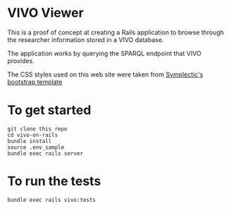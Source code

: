 # VIVO Viewer

This is a proof of concept at creating a Rails application to
browse through the researcher information stored in a VIVO database.

The application works by querying the SPARQL endpoint that
VIVO provides.

The CSS styles used on this web site were taken from [Symplectic's
bootstrap template](https://www.digital-science.com/blog/news/introducing-bootstrapped-vivo-symplectic-reimagines-vivo-research-profile-design/)

# To get started
```
git clone this repo
cd vivo-on-rails
bundle install
source .env_sample
bundle exec rails server
```

# To run the tests
```
bundle exec rails vivo:tests
```
